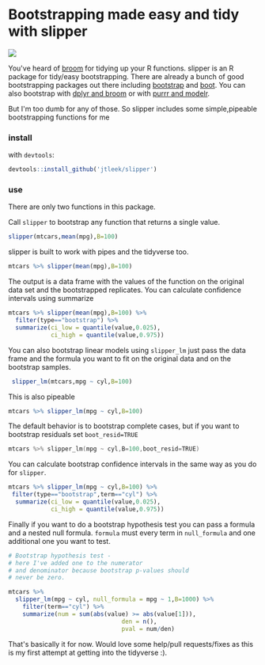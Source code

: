 Bootstrapping made easy and tidy with slipper
=================

![](slipper.jpg)

You've heard of [broom](https://cran.r-project.org/web/packages/broom/index.html) for tidying up your R functions. slipper is an R package for tidy/easy bootstrapping. There are already a bunch of good bootstrapping packages out there including [bootstrap](https://cran.r-project.org/web/packages/bootstrap/) and [boot](https://cran.r-project.org/web/packages/boot/). You can also bootstrap with [dplyr and broom](https://cran.r-project.org/web/packages/broom/vignettes/bootstrapping.html) or with [purrr and modelr](https://cran.r-project.org/web/packages/modelr).

But I'm too dumb for any of those. So slipper includes some simple,pipeable bootstrapping functions for me 

### install
with `devtools`:

```r
devtools::install_github('jtleek/slipper')
```

### use

There are only two functions in this package. 

Call `slipper` to bootstrap any function that returns
a single value. 

```r
slipper(mtcars,mean(mpg),B=100)
```

slipper is built to work with pipes and the tidyverse too. 

```r
mtcars %>% slipper(mean(mpg),B=100)
```

The output is a data frame with the values of the function on the original data set and the bootstrapped replicates. You can calculate confidence intervals using summarize

```r
mtcars %>% slipper(mean(mpg),B=100) %>%
  filter(type=="bootstrap") %>% 
  summarize(ci_low = quantile(value,0.025),
            ci_high = quantile(value,0.975))
```

You can also bootstrap linear models using `slipper_lm` just pass the data frame and the formula you want to fit on the original data and on the bootstrap samples. 

```r
 slipper_lm(mtcars,mpg ~ cyl,B=100)
```

This is also pipeable

```r
mtcars %>% slipper_lm(mpg ~ cyl,B=100)
```

The default behavior is to bootstrap complete cases, but if you want to bootstrap residuals set `boot_resid=TRUE`

```S
mtcars %>% slipper_lm(mpg ~ cyl,B=100,boot_resid=TRUE)
```

You can calculate bootstrap confidence intervals in the same way as you do for `slipper`.

```r
mtcars %>% slipper_lm(mpg ~ cyl,B=100) %>% 
 filter(type=="bootstrap",term=="cyl") %>%
  summarize(ci_low = quantile(value,0.025),
            ci_high = quantile(value,0.975))
```

Finally if you want to do a bootstrap hypothesis test you can pass a formula and a nested null formula. `formula` must every term in `null_formula` and one additional one you want to test. 

```r
# Bootstrap hypothesis test - 
# here I've added one to the numerator
# and denominator because bootstrap p-values should 
# never be zero.

mtcars %>% 
  slipper_lm(mpg ~ cyl, null_formula = mpg ~ 1,B=1000) %>%
    filter(term=="cyl") %>%
    summarize(num = sum(abs(value) >= abs(value[1])),
                                den = n(),
                                pval = num/den)
```

That's basically it for now. Would love some help/pull requests/fixes as this is my first attempt at getting into the tidyverse :). 
